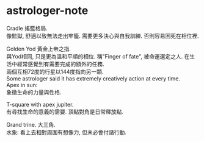 # astrologer-note

Cradle 搖籃格局. <br>
像監獄, 舒適以致無法走出牢籠. 需要更多決心與自我訓練. 否則容易困死在相位裡.<br>

Golden Yod 黃金上帝之指.<br>
與Yod相同, 只是更為溫和平順的相位. 稱"Finger of fate", 被命運選定之人. 在生活中經常感覺到有需要完成的額外的任務.<br>
兩個互相72度的行星以144度指向另一顆.<br>
Some astrologer said it has extremely creatively action at every time.<br>
Apex in sun:<br>
象徵生命的力量與性格.<br>

T-square with apex jupiter.<br>
有尋找生命的意義的需要. 頂點對角是日常釋放點.<br>

Grand trine. 大三角. <br>
水象: 看上去相對周圍有想像力, 但未必會付諸行動.<br>
